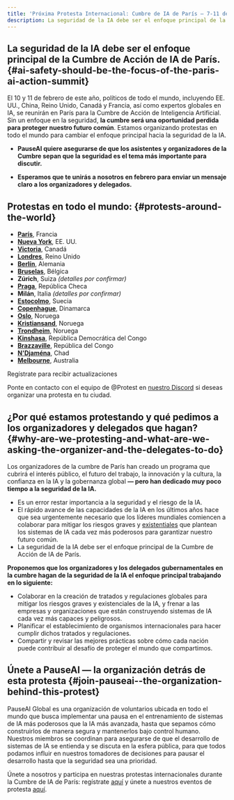 ```yaml
---
title: 'Próxima Protesta Internacional: Cumbre de IA de París — 7-11 de febrero'
description: La seguridad de la IA debe ser el enfoque principal de la Cumbre de Acción de IA de París.
---
```


<script>
    import LumaSignup from '$lib/components/LumaSignup.svelte'
</script>

## La seguridad de la IA debe ser el enfoque principal de la Cumbre de Acción de IA de París. {#ai-safety-should-be-the-focus-of-the-paris-ai-action-summit}

El 10 y 11 de febrero de este año, políticos de todo el mundo, incluyendo EE. UU., China, Reino Unido, Canadá y Francia, así como expertos globales en IA, se reunirán en París para la Cumbre de Acción de Inteligencia Artificial. Sin un enfoque en la seguridad, **la cumbre será una oportunidad perdida para proteger nuestro futuro común**. Estamos organizando protestas en todo el mundo para cambiar el enfoque principal hacia la seguridad de la IA.

- **PauseAI quiere asegurarse de que los asistentes y organizadores de la Cumbre sepan que la seguridad es el tema más importante para discutir.**

- **Esperamos que te unirás a nosotros en febrero para enviar un mensaje claro a los organizadores y delegados.**

## Protestas en todo el mundo: {#protests-around-the-world}

- [**París**](https://lu.ma/vo3354ab), Francia
- [**Nueva York**](https://lu.ma/user/pauseainyc), EE. UU.
- [**Victoria**](https://lu.ma/azbyo7ik), Canadá
- [**Londres**](https://lu.ma/0h69asxw), Reino Unido
- [**Berlín**](https://lu.ma/7sjdot1d), Alemania
- [**Bruselas**](https://lu.ma/sudbttnx), Bélgica
- **Zúrich**, Suiza _(detalles por confirmar)_
- [**Praga**](https://lu.ma/6t4fmgw0), República Checa
- **Milán**, Italia _(detalles por confirmar)_
- [**Estocolmo**](https://www.facebook.com/events/1844597859610851), Suecia
- [**Copenhague**](https://fb.me/e/6kJob0cvU), Dinamarca
- [**Oslo**](https://lu.ma/iazbqzr1), Noruega
- [**Kristiansand**](https://lu.ma/kla08ott), Noruega
- [**Trondheim**](https://lu.ma/w5cxxfuq), Noruega
- [**Kinshasa**](https://lu.ma/9l5fif4e), República Democrática del Congo
- [**Brazzaville**](https://lu.ma/jhhimjt3), República del Congo
- [**N'Djaména**](https://lu.ma/amtxwy69), Chad
- [**Melbourne**](https://lu.ma/hnzqf46d), Australia

<LumaSignup eventId="evt-OEM90n9MAvb8JTx">
    Regístrate para recibir actualizaciones
</LumaSignup>

Ponte en contacto con el equipo de @Protest en [nuestro Discord](https://discord.gg/9MN5yhNR3K) si deseas organizar una protesta en tu ciudad.

## ¿Por qué estamos protestando y qué pedimos a los organizadores y delegados que hagan? {#why-are-we-protesting-and-what-are-we-asking-the-organizer-and-the-delegates-to-do}

Los organizadores de la cumbre de París han creado un programa que cubrirá el interés público, el futuro del trabajo, la innovación y la cultura, la confianza en la IA y la gobernanza global **— pero han dedicado muy poco tiempo a la seguridad de la IA.**

- Es un error restar importancia a la seguridad y el riesgo de la IA.
- El rápido avance de las capacidades de la IA en los últimos años hace que sea urgentemente necesario que los líderes mundiales comiencen a colaborar para mitigar los riesgos graves y [existentiales](https://www.safe.ai/work/statement-on-ai-risk) que plantean los sistemas de IA cada vez más poderosos para garantizar nuestro futuro común.
- La seguridad de la IA debe ser el enfoque principal de la Cumbre de Acción de IA de París.

**Proponemos que los organizadores y los delegados gubernamentales en la cumbre hagan de la seguridad de la IA el enfoque principal trabajando en lo siguiente:**

- Colaborar en la creación de tratados y regulaciones globales para mitigar los riesgos graves y existenciales de la IA, y frenar a las empresas y organizaciones que están construyendo sistemas de IA cada vez más capaces y peligrosos.
- Planificar el establecimiento de organismos internacionales para hacer cumplir dichos tratados y regulaciones.
- Compartir y revisar las mejores prácticas sobre cómo cada nación puede contribuir al desafío de proteger el mundo que compartimos.

## Únete a PauseAI — la organización detrás de esta protesta {#join-pauseai--the-organization-behind-this-protest}

PauseAI Global es una organización de voluntarios ubicada en todo el mundo que busca implementar una pausa en el entrenamiento de sistemas de IA más poderosos que la IA más avanzada, hasta que sepamos cómo construirlos de manera segura y mantenerlos bajo control humano.
Nuestros miembros se coordinan para asegurarse de que el desarrollo de sistemas de IA se entienda y se discuta en la esfera pública, para que todos podamos influir en nuestros tomadores de decisiones para pausar el desarrollo hasta que la seguridad sea una prioridad.

Únete a nosotros y participa en nuestras protestas internacionales durante la Cumbre de IA de París: regístrate [aquí](https://pauseai.info/join) y únete a nuestros eventos de protesta [aquí](https://lu.ma/PauseAI).

